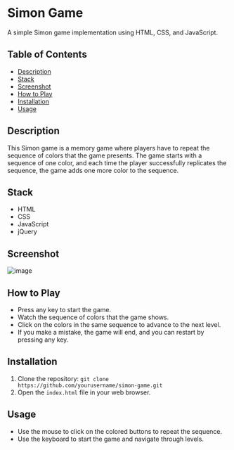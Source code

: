 # Simon Game

A simple Simon game implementation using HTML, CSS, and JavaScript.

## Table of Contents

- [Description](#description)
- [Stack](#stack)
- [Screenshot](#screenshot)
- [How to Play](#how-to-play)
- [Installation](#installation)
- [Usage](#usage)

## Description

This Simon game is a memory game where players have to repeat the sequence of colors that the game presents. The game starts with a sequence of one color, and each time the player successfully replicates the sequence, the game adds one more color to the sequence.

## Stack

- HTML
- CSS
- JavaScript
- jQuery


## Screenshot
![image](https://github.com/aaagrud/simon-game/assets/118443621/48b578d0-e81f-468f-8583-7acbec534152)


## How to Play

- Press any key to start the game.
- Watch the sequence of colors that the game shows.
- Click on the colors in the same sequence to advance to the next level.
- If you make a mistake, the game will end, and you can restart by pressing any key.

## Installation

1. Clone the repository: `git clone https://github.com/yourusername/simon-game.git`
2. Open the `index.html` file in your web browser.

## Usage

- Use the mouse to click on the colored buttons to repeat the sequence.
- Use the keyboard to start the game and navigate through levels.
